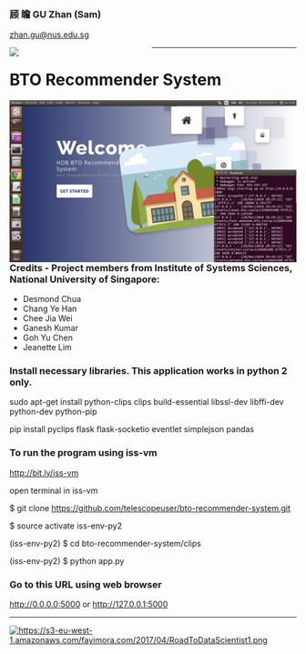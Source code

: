 ### 顾 瞻 GU Zhan (Sam)

zhan.gu@nus.edu.sg

<img src="https://media.licdn.com/mpr/mpr/shrinknp_200_200/p/5/005/082/25a/083eb2e.jpg"
     style="float: left; margin-right: 100px;" width="150" />

---

# BTO Recommender System

<img src="clips/static/hdb-bto.png"
     style="float: left; margin-right: 0px;" />

### Credits - Project members from Institute of Systems Sciences, National University of Singapore:
* Desmond Chua
* Chang Ye Han
* Chee Jia Wei
* Ganesh Kumar
* Goh Yu Chen
* Jeanette Lim

### Install necessary libraries. This application works in python 2 only.

sudo apt-get install python-clips clips build-essential libssl-dev libffi-dev python-dev python-pip

pip install pyclips flask flask-socketio eventlet simplejson pandas

### To run the program using iss-vm

http://bit.ly/iss-vm

open terminal in iss-vm

$ git clone https://github.com/telescopeuser/bto-recommender-system.git

$ source activate iss-env-py2

(iss-env-py2) $ cd bto-recommender-system/clips

(iss-env-py2) $ python app.py

### Go to this URL using web browser
http://0.0.0.0:5000 or http://127.0.0.1:5000

---

<img src="https://s3-eu-west-1.amazonaws.com/fayimora.com/2017/04/RoadToDataScientist1.png"
     style="float: left; margin-right: 0px;" />

https://s3-eu-west-1.amazonaws.com/fayimora.com/2017/04/RoadToDataScientist1.png

